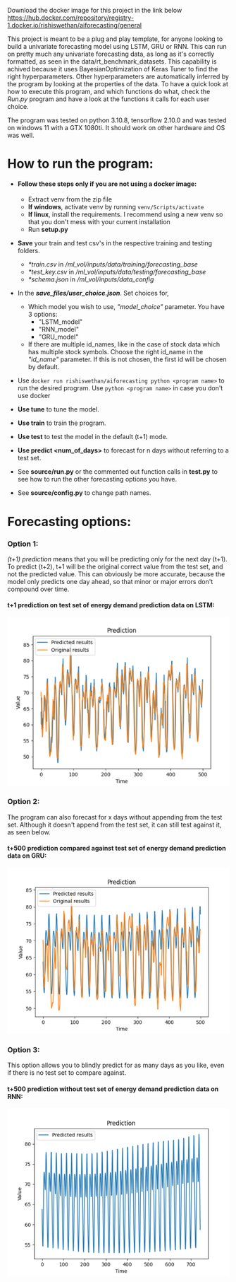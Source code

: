 Download the docker image for this project in the link below\
https://hub.docker.com/repository/registry-1.docker.io/rishiswethan/aiforecasting/general

This project is meant to be a plug and play template, for anyone looking to build a univariate forecasting model using LSTM, GRU or RNN.
This can run on pretty much any univariate forecasting data, as long as it's correctly formatted,
as seen in the data/rt_benchmark_datasets. This capability is achived because it uses BayesianOptimization of Keras Tuner to find the right hyperparameters.
Other hyperparameters are automatically inferred by the program by looking at the properties of the data.
To have a quick look at how to execute this program, and which functions do what, check the _Run.py_ program and
have a look at the functions it calls for each user choice.

The program was tested on python 3.10.8, tensorflow 2.10.0 and was tested on windows 11 with a GTX 1080ti. It should work on other hardware and OS was well.


# How to run the program:
 - #### Follow these steps only if you are not using a docker image:
   - Extract venv from the zip file
   - **If windows**, activate venv by running `venv/Scripts/activate`
   - **If linux**, install the requirements. I recommend using a new venv so that you don't mess with your current installation
   - Run **setup.py**


- **Save** your train and test csv's in the respective training and testing folders.
  - _*train.csv_ in _/ml_vol/inputs/data/training/forecasting_base_
  - _*test_key.csv_ in _/ml_vol/inputs/data/testing/forecasting_base_
  - _*schema.json_ in _/ml_vol/inputs/data_config_


- In the **_save_files/user_choice.json_**. Set choices for,
    - Which model you wish to use, _"model_choice"_ parameter. You have 3 options:
      - "LSTM_model"
      - "RNN_model"
      - "GRU_model"
    - If there are multiple id_names, like in the case of stock data which has multiple stock symbols. Choose the right id_name in the _"id_name"_ parameter. If this is not chosen,
the first id will be chosen by default.


- Use `docker run rishiswethan/aiforecasting python <program name>` to run the desired program. Use `python <program name>` in case you don't use docker
- **Use tune** to tune the model.
- **Use train** to train the program.
- **Use test** to test the model in the default (t+1) mode.
- **Use predict <num_of_days>** to forecast for n days without referring to a test set.


- See **source/run.py** or the commented out function calls in **test.py** to see how to run the other forecasting options you have.
- See **source/config.py** to change path names.

# Forecasting options:

### Option 1:
_(t+1) prediction_ means that you will be predicting only for the next day (t+1). To predict (t+2), 
t+1 will be the original correct value from the test set, and not the predicted value. This can obviously be more accurate,
because the model only predicts one day ahead, so that minor or major errors don't compound over time.

#### **t+1 prediction on test set of energy demand prediction data on LSTM:**

![img.png](other_files/img.png)

### Option 2:

The program can also forecast for x days without appending from the test set. 
Although it doesn't append from the test set, it can still test against it, as seen below.

#### **t+500 prediction compared against test set of energy demand prediction data on GRU:**

![img_1.png](other_files/img_1.png)

### Option 3:

This option allows you to blindly predict for as many days as you like, even if there is 
no test set to compare against. 

#### **t+500 prediction without test set of energy demand prediction data on RNN:**
![img_2.png](other_files/img_2.png)
